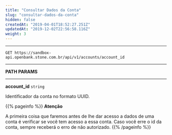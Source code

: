 ```yaml
---
title: "Consultar Dados da Conta"
slug: "consultar-dados-da-conta"
hidden: false
createdAt: "2019-04-01T18:52:27.251Z"
updatedAt: "2019-12-02T22:56:58.116Z"
weight: 3
---
```


---

```http 
GET https://sandbox-api.openbank.stone.com.br/api/v1/accounts/account_id
```
---

**PATH PARAMS**

---

**account_id**  `string`

Identificador da conta no formato UUID.


{{% pageinfo %}}
**Atenção**


A primeira coisa que faremos antes de lhe dar acesso a dados de uma conta é verificar se você tem acesso a essa conta. Caso você erre o id da conta, sempre receberá o erro de não autorizado.
{{% /pageinfo %}}
